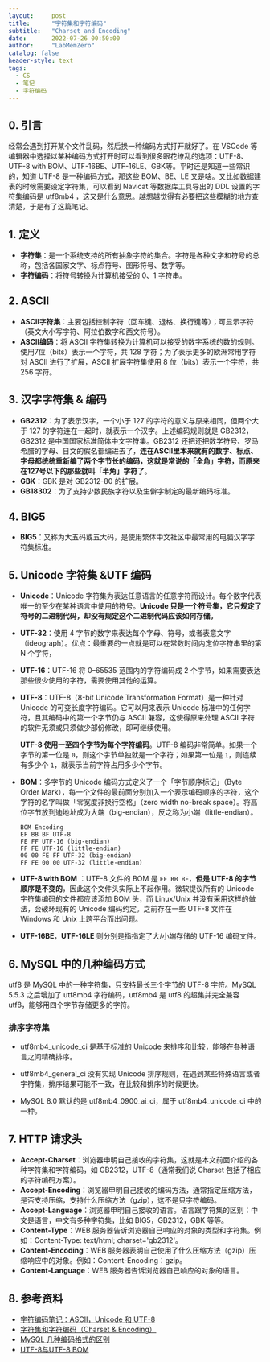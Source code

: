```yaml
---
layout:     post
title:      "字符集和字符编码"
subtitle:   "Charset and Encoding"
date:       2022-07-26 00:50:00
author:     "LabMemZero"
catalog: false
header-style: text
tags:
  - CS
  - 笔记
  - 字符编码
---
```


## 0. 引言

经常会遇到打开某个文件乱码，然后换一种编码方式打开就好了。在 VSCode 等编辑器中选择以某种编码方式打开时可以看到很多眼花缭乱的选项：UTF-8、UTF-8 with BOM、UTF-16BE、UTF-16LE、GBK等。平时还是知道一些常识的，知道 UTF-8 是一种编码方式，那这些 BOM、BE、LE 又是啥。又比如数据建表的时候需要设定字符集，可以看到 Navicat 等数据库工具导出的 DDL 设置的字符集编码是 utf8mb4 ，这又是什么意思。越想越觉得有必要把这些模糊的地方查清楚，于是有了这篇笔记。

## 1. 定义

- **字符集**：是一个系统支持的所有抽象字符的集合。字符是各种文字和符号的总称，包括各国家文字、标点符号、图形符号、数字等。
- **字符编码**：将符号转换为计算机接受的 0、1 字符串。

## 2. ASCII

- **ASCII字符集**：主要包括控制字符（回车键、退格、换行键等）；可显示字符（英文大小写字符、阿拉伯数字和西文符号）。
- **ASCII编码**：将 ASCII 字符集转换为计算机可以接受的数字系统的数的规则。使用7位（bits）表示一个字符，共 128 字符；为了表示更多的欧洲常用字符对 ASCII 进行了扩展，ASCII 扩展字符集使用 8 位（bits）表示一个字符，共256 字符。

## 3. 汉字字符集 & 编码

- **GB2312**：为了表示汉字，一个小于 127 的字符的意义与原来相同，但两个大于 127 的字符连在一起时，就表示一个汉字。上述编码规则就是 GB2312，GB2312 是中国国家标准简体中文字符集。GB2312 还把还把数学符号、罗马希腊的字母、日文的假名都编进去了，**连在ASCII里本来就有的数字、标点、字母都统统重新编了两个字节长的编码，这就是常说的「全角」字符，而原来在127号以下的那些就叫「半角」字符了**。
- **GBK**：GBK 是对 GB2312-80 的扩展。
- **GB18302**：为了支持少数民族字符以及生僻字制定的最新编码标准。

## 4. BIG5

- **BIG5**：又称为大五码或五大码，是使用繁体中文社区中最常用的电脑汉字字符集标准。

## 5. Unicode 字符集 &UTF 编码

- **Unicode**：Unicode 字符集为表达任意语言的任意字符而设计。每个数字代表唯一的至少在某种语言中使用的符号。**Unicode 只是一个符号集，它只规定了符号的二进制代码，却没有规定这个二进制代码应该如何存储。**

- **UTF-32**：使用 4 字节的数字来表达每个字母、符号，或者表意文字（ideograph）。优点：最重要的一点就是可以在常数时间内定位字符串里的第 N 个字符，

- **UTF-16**：UTF-16 将 0–65535 范围内的字符编码成 2 个字节，如果需要表达那些很少使用的字符，需要使用其他的运算。

- **UTF-8**：UTF-8（8-bit Unicode Transformation Format）是一种针对Unicode 的可变长度字符编码。它可以用来表示 Unicode 标准中的任何字符，且其编码中的第一个字节仍与 ASCII 兼容，这使得原来处理  ASCII 字符的软件无须或只须做少部份修改，即可继续使用。

  **UTF-8 使用一至四个字节为每个字符编码**。UTF-8 编码非常简单。如果一个字节的第一位是 `0`，则这个字节单独就是一个字符；如果第一位是 `1`，则连续有多少个 `1`，就表示当前字符占用多少个字节。

- **BOM**：多字节的 Unicode 编码方式定义了一个「字节顺序标记」（Byte Order Mark），每一个文件的最前面分别加入一个表示编码顺序的字符，这个字符的名字叫做「零宽度非换行空格」（zero width no-break space）。将高位字节放到迪地址成为大端（big-endian），反之称为小端（little-endian）。

  ```asciiarmor
  BOM Encoding
  EF BB BF UTF-8
  FE FF UTF-16 (big-endian)
  FF FE UTF-16 (little-endian)
  00 00 FE FF UTF-32 (big-endian)
  FF FE 00 00 UTF-32 (little-endian)
  ```

- **UTF-8 with BOM** ：UTF-8 文件的 BOM 是 `EF BB BF`，**但是 UTF-8 的字节顺序是不变的**，因此这个文件头实际上不起作用。微软提议所有的 Unicode 字符集编码的文件都应该添加 BOM 头，而 Linux/Unix 并没有采用这样的做法，会破环现有的 Unicode 编码约定。之前存在一些 UTF-8 文件在 Windows 和 Unix 上跨平台而出问题。
-  **UTF-16BE**，**UTF-16LE** 则分别是指指定了大/小端存储的 UTF-16 编码文件。

## 6. MySQL 中的几种编码方式

utf8 是 MySQL 中的一种字符集，只支持最长三个字节的 UTF-8 字符。MySQL 5.5.3 之后增加了 utf8mb4 字符编码，utf8mb4 是 utf8 的超集并完全兼容 utf8，能够用四个字节存储更多的字符。

### 排序字符集

- utf8mb4_unicode_ci 是基于标准的 Unicode 来排序和比较，能够在各种语言之间精确排序。

- utf8mb4_general_ci 没有实现 Unicode 排序规则，在遇到某些特殊语言或者字符集，排序结果可能不一致，在比较和排序的时候更快。
- MySQL 8.0 默认的是 utf8mb4_0900_ai_ci，属于 utf8mb4_unicode_ci 中的一种。

## 7. HTTP 请求头

- **Accept-Charset**：浏览器申明自己接收的字符集，这就是本文前面介绍的各种字符集和字符编码，如 GB2312，UTF-8（通常我们说  Charset 包括了相应的字符编码方案）。
- **Accept-Encoding**：浏览器申明自己接收的编码方法，通常指定压缩方法，是否支持压缩，支持什么压缩方法（gzip），这不是只字符编码。
- **Accept-Language**：浏览器申明自己接收的语言。语言跟字符集的区别：中文是语言，中文有多种字符集，比如 BIG5，GB2312，GBK 等等。
- **Content-Type**：WEB 服务器告诉浏览器自己响应的对象的类型和字符集。例如：Content-Type: text/html; charset='gb2312'。
- **Content-Encoding**：WEB 服务器表明自己使用了什么压缩方法（gzip）压缩响应中的对象。例如：Content-Encoding：gzip。
- **Content-Language**：WEB 服务器告诉浏览器自己响应的对象的语言。

## 8. 参考资料

- [字符编码笔记：ASCII，Unicode 和 UTF-8](https://www.ruanyifeng.com/blog/2007/10/ascii_unicode_and_utf-8.html)
- [字符集和字符编码（Charset & Encoding）](https://www.runoob.com/w3cnote/charset-encoding.html)
- [MySQL 几种编码格式的区别](https://www.codenong.com/cs109291324/)
- [UTF-8与UTF-8 BOM](https://www.cnblogs.com/flyingeagle/articles/9825302.html)